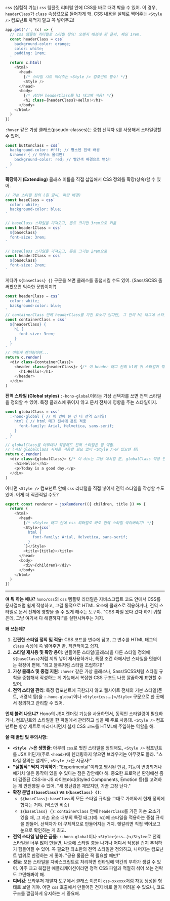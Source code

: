 `css` (실험적 기능)
`css` 템플릿 리터럴 안에 CSS를 바로 때려 박을 수 있어. 이 경우, `headerClass`가 `class` 속성값으로 들어가게 돼. CSS 내용을 실제로 찍어주는 `<Style />` 컴포넌트 까먹지 말고 꼭 넣어주고!

```typescript
app.get('/', (c) => {
  // css 템플릿 리터럴로 스타일 정의! 오렌지 배경에 흰 글씨, 패딩 1rem.
  const headerClass = css`
    background-color: orange;
    color: white;
    padding: 1rem;
  `
  return c.html(
    <html>
      <head>
        {/* 스타일 시트 찍어주는 <Style /> 컴포넌트 필수! */}
        <Style />
      </head>
      <body>
        {/* 생성된 headerClass를 h1 태그에 적용! */}
        <h1 class={headerClass}>Hello!</h1>
      </body>
    </html>
  )
})
```

`:hover` 같은 가상 클래스(pseudo-classes)는 중첩 선택자 `&`를 사용해서 스타일링할 수 있어.

```typescript
const buttonClass = css`
  background-color: #fff; // 평소엔 흰색 배경
  &:hover { // 마우스 올리면?
    background-color: red; // 빨간색 배경으로 변신!
  }
`
```

**확장하기 (Extending)**
클래스 이름을 직접 삽입해서 CSS 정의를 확장(상속)할 수 있어.

```typescript
// 기본 스타일 정의 (흰 글씨, 파란 배경)
const baseClass = css`
  color: white;
  background-color: blue;
`

// baseClass 스타일을 가져오고, 폰트 크기만 3rem으로 키움
const header1Class = css`
  ${baseClass} 
  font-size: 3rem;
`

// baseClass 스타일을 가져오고, 폰트 크기는 2rem으로
const header2Class = css`
  ${baseClass}
  font-size: 2rem;
`
```

게다가 `${baseClass} {}` 구문을 쓰면 클래스를 중첩시킬 수도 있어. (Sass/SCSS 좀 써봤으면 익숙한 문법이지?)

```typescript
const headerClass = css`
  color: white;
  background-color: blue;
`
// containerClass 안에 headerClass를 가진 요소가 있다면, 그 안의 h1 태그에 스타일 적용
const containerClass = css`
  ${headerClass} { 
    h1 {
      font-size: 3rem;
    }
  }
`
// 이렇게 렌더링하면...
return c.render(
  <div class={containerClass}>
    <header class={headerClass}> {/* 이 header 태그 안의 h1에 위 스타일이 먹힘 */}
      <h1>Hello!</h1>
    </header>
  </div>
)
```

**전역 스타일 (Global styles)**
`:-hono-global`이라는 가상 선택자를 쓰면 전역 스타일을 정의할 수 있어. 특정 클래스에 묶이지 않고 문서 전체에 영향을 주는 스타일이지.

```typescript
const globalClass = css`
  :-hono-global { // 이 안에 쓴 건 다 전역 스타일!
    html { // html 태그 전체에 폰트 적용
      font-family: Arial, Helvetica, sans-serif;
    }
  }
`
// globalClass를 아무데나 적용해도 전역 스타일은 잘 먹힘.
// (사실 globalClass 자체를 적용할 필요 없이 <Style />만 있으면 됨)
return c.render(
  <div class={globalClass}> {/* 이 div는 그냥 예시일 뿐, globalClass 적용 안해도 됨 */}
    <h1>Hello!</h1>
    <p>Today is a good day.</p>
  </div>
)
```

아니면 `<Style />` 컴포넌트 안에 `css` 리터럴을 직접 넣어서 전역 스타일을 작성할 수도 있어. 이게 더 직관적일 수도?

```typescript
export const renderer = jsxRenderer(({ children, title }) => {
  return (
    <html>
      <head>
        {/* <Style> 태그 안에 css 리터럴로 바로 전역 스타일 박아버리기! */}
        <Style>{css`
          html {
            font-family: Arial, Helvetica, sans-serif;
          }
        `}</Style>
        <title>{title}</title>
      </head>
      <body>
        <div>{children}</div>
      </body>
    </html>
  )
})
```

---

**얘 뭐 하는 애냐?**
`hono/css`의 `css` 템플릿 리터럴은 자바스크립트 코드 안에서 CSS를 문자열처럼 쉽게 작성하고, 그걸 동적으로 HTML 요소에 클래스로 적용하거나, 전역 스타일로 문서 전체에 영향을 줄 수 있게 해주는 도구야. "CSS 파일 왔다 갔다 하기 귀찮은데, 그냥 여기서 다 해결하자!"를 실현시켜주는 거지.

**왜 쓰는데?**
1.  **간편한 스타일 정의 및 적용**: CSS 코드를 변수에 담고, 그 변수를 HTML 태그의 `class` 속성에 쏙 넣어주면 끝. 직관적이고 쉽지.
2.  **스타일 재사용 및 확장 용이**: 만들어둔 스타일(클래스)을 다른 스타일 정의에 `${baseClass}`처럼 끼워 넣어 재사용하거나, 특정 조건 하에서만 스타일을 덧붙이는 확장이 편해. "레고 블록처럼 스타일 조립하기!"
3.  **가상 클래스 및 중첩 지원**: `:hover` 같은 가상 클래스나, Sass/SCSS처럼 스타일 규칙을 중첩해서 작성하는 게 가능해서 복잡한 CSS 구조도 나름 깔끔하게 표현할 수 있어.
4.  **전역 스타일 관리**: 특정 컴포넌트에 국한되지 않고 웹사이트 전체의 기본 스타일(폰트, 배경색 등)을 `:-hono-global`이나 `<Style>{css`...`}</Style>` 구문으로 한 곳에서 정의하고 관리할 수 있어.

**언제 불려 나오냐?**
Hono의 JSX 렌더링 기능을 사용하면서, 동적인 스타일링이 필요하거나, 컴포넌트와 스타일을 한 파일에서 관리하고 싶을 때 주로 사용돼. `<Style />` 컴포넌트는 항상 세트로 따라다니면서 실제 CSS 코드를 HTML에 주입하는 역할을 해.

**쓸 때 꿀팁 및 주의사항:**
*   **`<Style />`은 생명줄**: 아무리 `css`로 멋진 스타일을 정의해도, `<Style />` 컴포넌트를 JSX 어딘가(주로 `<head>`)에 렌더링하지 않으면 브라우저는 아무것도 몰라. "스타일 정의는 설계도, `<Style />`은 시공사!"
*   **"실험적" 딱지 기억하기**: "Experimental"이라고 명시된 만큼, 기능이 변경되거나 예기치 않은 동작이 있을 수 있다는 점은 감안해야 해. 중요한 프로덕션 환경에선 좀 더 검증된 CSS-in-JS 라이브러리(Styled Components, Emotion 등)를 고려하는 게 안전빵일 수 있어. "새 장난감은 재밌지만, 가끔 고장 난다."
*   **확장 문법 `${baseClass}` vs `${baseClass} {}`**:
    *   `${baseClass}`: `baseClass`의 모든 스타일 규칙을 그대로 가져와서 현재 정의에 합치는 거야. (믹스인 비슷)
    *   `${baseClass} {}`: `containerClass` 안에 `headerClass`를 가진 자손 요소가 있을 때, 그 자손 요소 내부의 특정 태그(예: `h1`)에 스타일을 적용하는 중첩 규칙을 만들어. 선택자가 더 구체적으로 만들어지는 거지. 헷갈리면 직접 찍어보고 눈으로 확인하는 게 최고.
*   **전역 스타일 남용은 금물**: `:-hono-global`이나 `<Style>{css`...`}</Style>`로 전역 스타일을 너무 많이 만들면, 나중에 스타일 충돌 나거나 어디서 적용된 건지 추적하기 힘들어질 수 있어. 꼭 필요한 최소한의 전역 스타일만 정의하고, 나머지는 컴포넌트 범위로 한정하는 게 좋아. "공용 물품은 꼭 필요할 때만!"
*   **성능**: 모든 스타일을 자바스크립트로 처리하면 런타임에 약간의 부하가 생길 수 있어. 아주 크고 복잡한 애플리케이션이라면 정적 CSS 파일과 적절히 섞어 쓰는 전략도 고민해봐야 해.
*   **디버깅**: 브라우저 개발자 도구에서 클래스 이름이 `css-xxxxxx`처럼 자동 생성된 형태로 보일 거야. 어떤 `css` 호출에서 만들어진 건지 바로 알기 어려울 수 있으니, 코드 구조를 깔끔하게 유지하는 게 중요해.